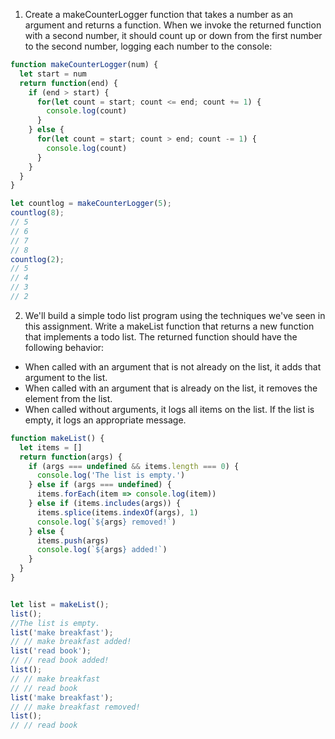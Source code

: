 

1) Create a makeCounterLogger function that takes a number as an argument and returns a function. When we invoke the returned function with a second number, it should count up or down from the first number to the second number, logging each number to the console:

```js
function makeCounterLogger(num) {
  let start = num
  return function(end) {
    if (end > start) {
      for(let count = start; count <= end; count += 1) {
        console.log(count)
      }
    } else {
      for(let count = start; count > end; count -= 1) {
        console.log(count)
      }
    }
  }
}

let countlog = makeCounterLogger(5);
countlog(8);
// 5
// 6
// 7
// 8
countlog(2);
// 5
// 4
// 3
// 2
``` 

2) We'll build a simple todo list program using the techniques we've seen in this assignment. Write a makeList function that returns a new function that implements a todo list. The returned function should have the following behavior:

* When called with an argument that is not already on the list, it adds that argument to the list.
* When called with an argument that is already on the list, it removes the element from the list.
* When called without arguments, it logs all items on the list. If the list is empty, it logs an appropriate message.

```js
function makeList() {
  let items = []
  return function(args) {
    if (args === undefined && items.length === 0) {
      console.log('The list is empty.')
    } else if (args === undefined) {
      items.forEach(item => console.log(item))
    } else if (items.includes(args)) {
      items.splice(items.indexOf(args), 1)
      console.log(`${args} removed!`)
    } else {
      items.push(args)
      console.log(`${args} added!`)
    }
  }
}


let list = makeList();
list();
//The list is empty.
list('make breakfast');
// // make breakfast added!
list('read book');
// // read book added!
list();
// // make breakfast
// // read book
list('make breakfast');
// // make breakfast removed!
list();
// // read book
``` 